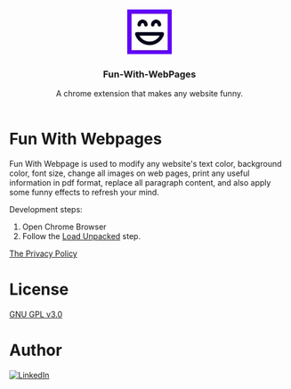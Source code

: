 <!-- PROJECT LOGO -->
<br />
<p align="center">
  <a href="https://github.com/shubhamkhunt04/mood-enhancer-player">
    <img src="icons/icon128.png" alt="Logo" width="80" height="80">
  </a>

  <h3 align="center">Fun-With-WebPages</h3>

  <p align="center">
    A chrome extension that makes any website funny.
    <br />
    <br />

<!-- ABOUT THE PROJECT -->

# Fun With Webpages

Fun With Webpage is used to modify any website's text color, background color, font size, change all images on web pages, print any useful information in pdf format, replace all paragraph content, and also apply some funny effects to refresh your mind.

Development steps:

1. Open Chrome Browser
2. Follow the [Load Unpacked](https://developer.chrome.com/extensions/getstarted#manifest) step.

[The Privacy Policy](./PrivacyPolicy.md)

# License

[GNU GPL v3.0](https://www.gnu.org/licenses/gpl-3.0.html)

# Author

[![LinkedIn](https://img.shields.io/badge/connect-%40shubhamkhunt-%230077B5?style=flat&logo=LinkedIn)](https://www.linkedin.com/in/shubhamkhunt/)

